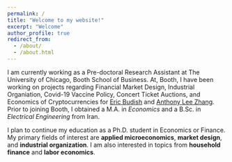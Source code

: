 ```yaml
---
permalink: /
title: "Welcome to my website!"
excerpt: "Welcome"
author_profile: true
redirect_from: 
  - /about/
  - /about.html
---
```


I am currently working as a Pre-doctoral Research Assistant at The University of Chicago, Booth School of Business. At, Booth, I have been working on projects regarding Financial Market Design, Industrial Organiation, Covid-19 Vaccine Policy, Concert Ticket Auctions, and Economics of Cryptocurrencies for <a href="https://faculty.chicagobooth.edu/eric.budish/index.html" target="_blank" rel="noopener noreferrer">Eric Budish</a> and <a href="https://anthonyleezhang.github.io" target="_blank" rel="noopener noreferrer">Anthony Lee Zhang</a>.
Prior to joining Booth, I obtained a M.A. in *Economics* and a B.Sc. in *Electrical Engineering* from Iran.

I plan to continue my education as a Ph.D. student in Economics or Finance. My primary fields of interest are **applied microeconomics**, **market design**, and **industrial organization**. I am also interested in topics from **household finance** and **labor economics**.




